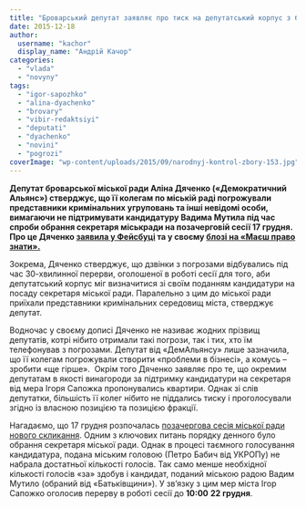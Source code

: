 ```yaml
---
title: "Броварський депутат заявляє про тиск на депутатський корпус з боку кримінальних угруповань"
date: 2015-12-18
author: 
  username: "kachor"
  display_name: "Андрій Качор"
categories: 
  - "vlada"
  - "novyny"
tags: 
  - "igor-sapozhko"
  - "alina-dyachenko"
  - "brovary"
  - "vibir-redaktsiyi"
  - "deputati"
  - "dyachenko"
  - "novini"
  - "pogrozi"
coverImage: "wp-content/uploads/2015/09/narodnyj-kontrol-zbory-153.jpg"
---
```


**Депутат броварської міської ради Аліна Дяченко («Демократичний Альянс») стверджує, що її колегам по міській раді погрожували представники кримінальних угруповань та інші невідомі особи, вимагаючи не підтримувати кандидатуру Вадима Мутила під час спроби обрання секретаря міськради на позачерговій сесії 17 грудня. Про це Дяченко [заявила у Фейсбуці](https://www.facebook.com/groups/brovary/permalink/1155337117829586/?pnref=story) та у своєму [блозі на «Маєш право знати».](https://mpz.brovary.org/shist-godyn-na-pytannya-sekretarya-miskrady/)**

Зокрема, Дяченко стверджує, що дзвінки з погрозами відбувались під час 30-хвилинної перерви, оголошеної в роботі сесії для того, аби депутатський корпус міг визначитися зі своїм поданням кандидатури на посаду секретаря міської ради. Паралельно з цим до міської ради приїхали представники кримінальних середовищ міста, стверджує депутат.

Водночас у своєму дописі Дяченко не називає жодних прізвищ депутатів, котрі нібито отримали такі погрози, так і тих, хто їм телефонував з погрозами. Депутат від «ДемАльянсу» лише зазначила, що її колегам погрожували створити «проблеми в бізнесі», а комусь – зробити «ще гірше».  Окрім того Дяченко заявляє про те, що окремим депутатам в якості винагороди за підтримку кандидатури на секретаря від мера Ігоря Сапожка пропонувались квартири. Однак зі слів депутатки, більшість її колег нібито не піддались тиску і проголосували згідно із власною позицією та позицією фракції.

Нагадаємо, що 17 грудня розпочалась [позачергова сесія міської ради нового скликання](https://mpz.brovary.org/kryza-u-miskradi-zagostryuyetsya-deputaty-i-mer-uvijshly-v-zhorstkyj-klinch/). Одним з ключових питань порядку денного було обрання секретаря міської ради. Однак в процесі таємного голосування кандидатура, подана міським головою (Петро Бабич від УКРОПу) не набрала достатньої кількості голосів. Так само менше необхідної кількості голосів «за» здобув і кандидат, поданий міською радою Вадим Мутило (обраний від «Батьківщини»). У зв’язку з цим мер міста Ігор Сапожко оголосив перерву в роботі сесії до **10:00** **22 грудня**.
